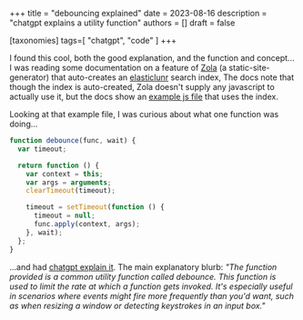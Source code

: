 +++
title = "debouncing explained"
date = 2023-08-16
description = "chatgpt explains a utility function"
authors = []
draft = false

[taxonomies]
tags=[ "chatgpt", "code"  ]
+++

I found this cool, both the good explanation, and the function and concept... I was reading some documentation on a feature of [Zola](https://www.getzola.org/) (a static-site-generator) that auto-creates an [elasticlunr](http://elasticlunr.com/) search index, The docs note that though the index is auto-created, Zola doesn't supply any javascript to actually use it, but the docs show an [example js file](https://github.com/getzola/zola/blob/master/docs/static/search.js) that uses the index.

Looking at that example file, I was curious about what one function was doing...

```js
function debounce(func, wait) {
  var timeout;

  return function () {
    var context = this;
    var args = arguments;
    clearTimeout(timeout);

    timeout = setTimeout(function () {
      timeout = null;
      func.apply(context, args);
    }, wait);
  };
}
```

 ...and had [chatgpt explain it](https://chat.openai.com/share/3cfc2b7e-9d68-4a99-8ef5-6be3c58ec1a8). The main explanatory blurb:  _"The function provided is a common utility function called debounce. This function is used to limit the rate at which a function gets invoked. It's especially useful in scenarios where events might fire more frequently than you'd want, such as when resizing a window or detecting keystrokes in an input box."_